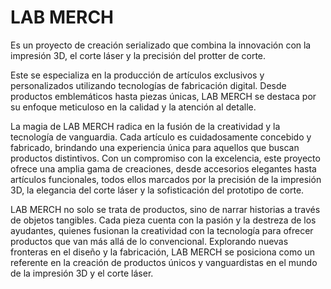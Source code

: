 # LAB MERCH

Es un proyecto de creación serializado que combina la innovación con la impresión 3D, el corte láser y la precisión del protter de corte. 

Este se especializa en la producción de artículos exclusivos y personalizados utilizando tecnologías de fabricación digital. Desde productos emblemáticos hasta piezas únicas, LAB MERCH se destaca por su enfoque meticuloso en la calidad y la atención al detalle.

La magia de LAB MERCH radica en la fusión de la creatividad y la tecnología de vanguardia. Cada artículo es cuidadosamente concebido y fabricado, brindando una experiencia única para aquellos que buscan productos distintivos. Con un compromiso con la excelencia, este proyecto ofrece una amplia gama de creaciones, desde accesorios elegantes hasta artículos funcionales, todos ellos marcados por la precisión de la impresión 3D, la elegancia del corte láser y la sofisticación del prototipo de corte.

LAB MERCH no solo se trata de productos, sino de narrar historias a través de objetos tangibles. Cada pieza cuenta con la pasión y la destreza de los ayudantes, quienes fusionan la creatividad con la tecnología para ofrecer productos que van más allá de lo convencional. Explorando nuevas fronteras en el diseño y la fabricación, LAB MERCH se posiciona como un referente en la creación de productos únicos y vanguardistas en el mundo de la impresión 3D y el corte láser.
